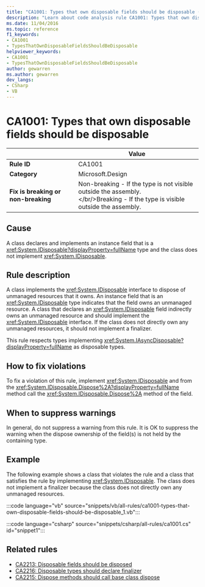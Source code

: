 ```yaml
---
title: "CA1001: Types that own disposable fields should be disposable (code analysis)"
description: "Learn about code analysis rule CA1001: Types that own disposable fields should be disposable"
ms.date: 11/04/2016
ms.topic: reference
f1_keywords:
- CA1001
- TypesThatOwnDisposableFieldsShouldBeDisposable
helpviewer_keywords:
- CA1001
- TypesThatOwnDisposableFieldsShouldBeDisposable
author: gewarren
ms.author: gewarren
dev_langs:
- CSharp
- VB
---
```

# CA1001: Types that own disposable fields should be disposable

| | Value |
|-|-|
| **Rule ID** |CA1001|
| **Category** |Microsoft.Design|
| **Fix is breaking or non-breaking** |Non-breaking - If the type is not visible outside the assembly.<br/></br/>Breaking - If the type is visible outside the assembly.|

## Cause

A class declares and implements an instance field that is a <xref:System.IDisposable?displayProperty=fullName> type and the class does not implement <xref:System.IDisposable>.

## Rule description

A class implements the <xref:System.IDisposable> interface to dispose of unmanaged resources that it owns. An instance field that is an <xref:System.IDisposable> type indicates that the field owns an unmanaged resource. A class that declares an <xref:System.IDisposable> field indirectly owns an unmanaged resource and should implement the <xref:System.IDisposable> interface. If the class does not directly own any unmanaged resources, it should not implement a finalizer.

This rule respects types implementing <xref:System.IAsyncDisposable?displayProperty=fullName> as disposable types.

## How to fix violations

To fix a violation of this rule, implement <xref:System.IDisposable> and from the <xref:System.IDisposable.Dispose%2A?displayProperty=fullName> method call the <xref:System.IDisposable.Dispose%2A> method of the field.

## When to suppress warnings

In general, do not suppress a warning from this rule. It is OK to suppress the warning when the dispose ownership of the field(s) is not held by the containing type.

## Example

The following example shows a class that violates the rule and a class that satisfies the rule by implementing <xref:System.IDisposable>. The class does not implement a finalizer because the class does not directly own any unmanaged resources.

:::code language="vb" source="snippets/vb/all-rules/ca1001-types-that-own-disposable-fields-should-be-disposable_1.vb":::

:::code language="csharp" source="snippets/csharp/all-rules/ca1001.cs" id="snippet1":::

## Related rules

- [CA2213: Disposable fields should be disposed](ca2213.md)
- [CA2216: Disposable types should declare finalizer](ca2216.md)
- [CA2215: Dispose methods should call base class dispose](ca2215.md)
